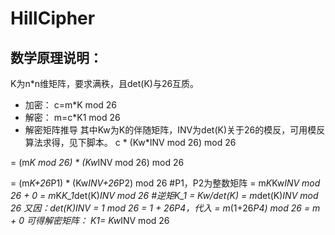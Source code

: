 # HillCipher
## 数学原理说明：
K为n*n维矩阵，要求满秩，且det(K)与26互质。
*  加密：
c=m*K mod 26
*  解密：
m=c*K1 mod 26
*  解密矩阵推导
其中Kw为K的伴随矩阵，INV为det(K)关于26的模反，可用模反算法求得，见下脚本。
                 c         * (Kw*INV mod 26) mod 26
                 
 = (m*K mod 26) * (Kw*INV mod 26) mod 26
 
=  (m*K+26*P1) * (Kw*INV+26*P2) mod 26   #P1，P2为整数矩阵
=   m*K*Kw*INV mod 26 + 0
=   m*K*K_1*det(K)*INV mod 26       #逆矩K_1 = Kw/det(K)
=   m*det(K)*INV mod 26 
又因：det(K)*INV = 1 mod 26 = 1 + 26*P4，代入
=   m*(1+26*P4) mod 26 
=   m + 0
可得解密矩阵：
K1= Kw*INV mod 26
